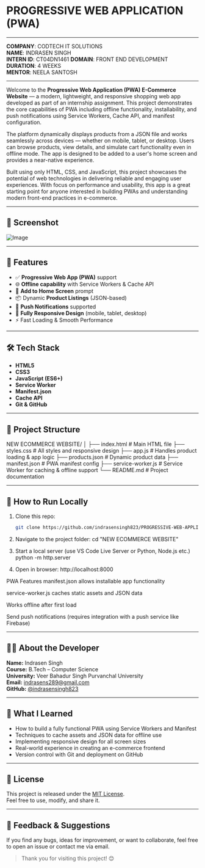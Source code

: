 # PROGRESSIVE WEB APPLICATION (PWA)


---
**COMPANY**: CODTECH IT SOLUTIONS  
**NAME**: INDRASEN SINGH  
**INTERN ID**: CT04DN1461
**DOMAIN**: FRONT END DEVELOPMENT  
**DURATION**: 4 WEEKS  
**MENTOR**: NEELA SANTOSH  

---

Welcome to the **Progressive Web Application (PWA) E-Commerce Website** — a modern, lightweight, and responsive shopping web app developed as part of an internship assignment. This project demonstrates the core capabilities of PWA including offline functionality, installability, and push notifications using Service Workers, Cache API, and manifest configuration. 

The platform dynamically displays products from a JSON file and works seamlessly across devices — whether on mobile, tablet, or desktop. Users can browse products, view details, and simulate cart functionality even in offline mode. The app is designed to be added to a user's home screen and provides a near-native experience.

Built using only HTML, CSS, and JavaScript, this project showcases the potential of web technologies in delivering reliable and engaging user experiences. With focus on performance and usability, this app is a great starting point for anyone interested in building PWAs and understanding modern front-end practices in e-commerce.


---

## 📸 Screenshot

![Image](https://github.com/user-attachments/assets/73638f2e-22f7-4e21-addb-815efa704083)

---

## 🚀 Features

- ✅ **Progressive Web App (PWA)** support
- 🌐 **Offline capability** with Service Workers & Cache API
- 📲 **Add to Home Screen** prompt
- 📦 Dynamic **Product Listings** (JSON-based)
- 🔔 **Push Notifications** supported
- 📱 **Fully Responsive Design** (mobile, tablet, desktop)
- ⚡ Fast Loading & Smooth Performance

---

## 🛠️ Tech Stack

- **HTML5**  
- **CSS3**  
- **JavaScript (ES6+)**  
- **Service Worker**  
- **Manifest.json**  
- **Cache API**  
- **Git & GitHub**

---

## 📁 Project Structure

 NEW ECOMMERCE WEBSITE/
│
├── index.html # Main HTML file
├── styles.css # All styles and responsive design
├── app.js # Handles product loading & app logic
├── products.json # Dynamic product data
├── manifest.json # PWA manifest config
├── service-worker.js # Service Worker for caching & offline support
└── README.md # Project documentation


---

## 🔧 How to Run Locally

1. Clone this repo:

   ```bash
   git clone https://github.com/indrasensingh823/PROGRESSIVE-WEB-APPLICATION-PWA-.git

2. Navigate to the project folder:
  cd "NEW ECOMMERCE WEBSITE"

3. Start a local server (use VS Code Live Server or Python, Node.js etc.)
  python -m http.server

4. Open in browser:
   http://localhost:8000


PWA Features
manifest.json allows installable app functionality

service-worker.js caches static assets and JSON data

Works offline after first load

Send push notifications (requires integration with a push service like Firebase)


---

## 🙋‍♂️ About the Developer

**Name:** Indrasen Singh  
**Course:** B.Tech – Computer Science  
**University:** Veer Bahadur Singh Purvanchal University  
**Email:** indrasens289@gmail.com  
**GitHub:** [@indrasensingh823](https://github.com/indrasensingh823)

---

## 🧠 What I Learned

- How to build a fully functional PWA using Service Workers and Manifest
- Techniques to cache assets and JSON data for offline use
- Implementing responsive design for all screen sizes
- Real-world experience in creating an e-commerce frontend
- Version control with Git and deployment on GitHub

---

## 📃 License

This project is released under the [MIT License](LICENSE).  
Feel free to use, modify, and share it.

---

## 💬 Feedback & Suggestions

If you find any bugs, ideas for improvement, or want to collaborate, feel free to open an issue or contact me via email.

> Thank you for visiting this project! 😊


